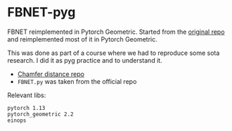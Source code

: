 # FBNET-pyg

FBNET reimplemented in Pytorch Geometric. Started from the [original repo](https://github.com/hikvision-research/3DVision/tree/main/PointCompletion/FBNet) and reimplemented most of it in Pytorch Geometric.

This was done as part of a course where we had to reproduce some sota research. I did it as pyg practice and to understand it.

- [Chamfer distance repo](https://github.com/ThibaultGROUEIX/ChamferDistancePytorch)
- `FBNET.py` was taken from the official repo

Relevant libs:
```
pytorch 1.13
pytorch_geometric 2.2
einops
```
